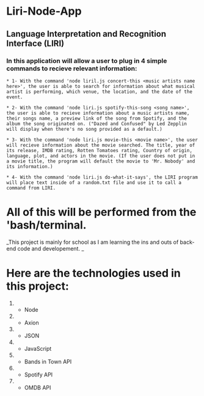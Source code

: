 # Liri-Node-App

## Language Interpretation and Recognition Interface (LIRI)

### In this application will allow a user to plug in 4 simple commands to recieve relevant information:
    
    * 1- With the command 'node liril.js concert-this <music artists name here>', the user is able to search for information about what musical artist is performing, which venue, the location, and the date of the event.

    * 2- With the command 'node liri.js spotify-this-song <song name>', the user is able to recieve information about a music artists name, their songs name, a preview link of the song from Spotify, and the album the song originated on. ("Dazed and Confused" by Led Zepplin will display when there's no song provided as a default.)

    * 3- With the command 'node liri.js movie-this <movie name>', the user will recieve information about the movie searched. The title, year of its release, IMDB rating, Rotten Tomatoes rating, Country of origin, language, plot, and actors in the movie. (If the user does not put in a movie title, the program will default the movie to 'Mr. Nobody' and its information.)

    * 4- With the command 'node liri.js do-what-it-says', the LIRI program will place text inside of a random.txt file and use it to call a command from LIRI.

# All of this will be performed from the 'bash/terminal.  

_This project is mainly for school as I am learning the ins and outs of back-end code and developement. _ 

# Here are the technologies used in this project:
  1.  - Node
  1.  - Axion
  1.  - JSON
  1.  - JavaScript
  1.  - Bands in Town API
  1.  - Spotify API
  1.  - OMDB API




  
